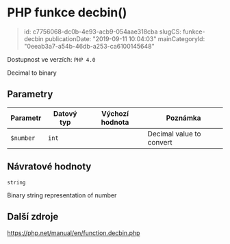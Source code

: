 PHP funkce decbin()
===================

> id: c7756068-dc0b-4e93-acb9-054aae318cba
> slugCS: funkce-decbin
> publicationDate: "2019-09-11 10:04:03"
> mainCategoryId: "0eeab3a7-a54b-46db-a253-ca6100145648"

Dostupnost ve verzích: `PHP 4.0`

Decimal to binary


Parametry
--------------

| Parametr | Datový typ | Výchozí hodnota | Poznámka |
|-----|-----|-----|-----|
| `$number` | `int` |  | Decimal value to convert |


Návratové hodnoty
----------------

`string`

Binary string representation of number

Další zdroje
------------

https://php.net/manual/en/function.decbin.php
